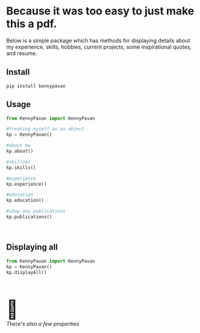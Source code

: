 # Because it was too easy to just make this a pdf. 
Below is a simple package which has methods for displaying details about my experience, skills, hobbies, current projects, some inspirational quotes, and resume. 

## Install
```
pip install kennypavan
```

## Usage
```python
from KennyPavan import KennyPavan

#treating myself as an object
kp = KennyPavan()

#about me
kp.about()

#skillset
kp.skills()

#experience
kp.experience()

#education
kp.education()

#show any publications
kp.publications()

```

<br />

## Displaying all
```python
from KennyPavan import KennyPavan
kp = KennyPavan()
kp.displayAll()
```

<br />
<br />

<font size="18px">🤷</font><br />
<i>There's also a few properties</i>
